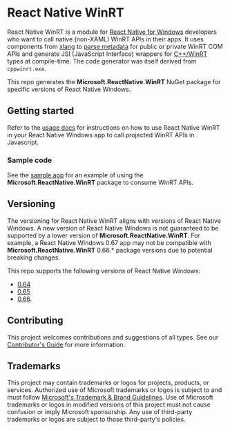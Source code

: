 # React Native WinRT

React Native WinRT is a module for [React Native for Windows](https://microsoft.github.io/react-native-windows/) developers who want to call native (non-XAML) WinRT APIs in their apps. It uses components from [xlang](https://github.com/Microsoft/xlang) to [parse metadata](https://github.com/microsoft/winmd) for public or private WinRT COM APIs and generate JSI (JavaScript Interface) wrappers for [C++/WinRT](https://github.com/microsoft/cppwinrt) types at compile-time. The code generator was itself derived from `cppwinrt.exe`.

This repo generates the **Microsoft.ReactNative.WinRT** NuGet package for specific versions of React Native Windows. 

## Getting started

Refer to the [usage docs](docs/USAGE.md) for instructions on how to use React Native WinRT in your React Native Windows app to call projected WinRT APIs in Javascript.

### Sample code

See the [sample app](/samples/RNWinRTTestApp/) for an example of using the **Microsoft.ReactNative.WinRT** package to consume WinRT APIs.

## Versioning

The versioning for React Native WinRT aligns with versions of React Native Windows. A new version of React Native Windows is not guaranteed to be supported by a lower version of **Microsoft.ReactNative.WinRT**. For example, a React Native Windows 0.67 app may not be compatible with **Microsoft.ReactNative.WinRT** 0.66.* package versions due to potential breaking changes.

This repo supports the following versions of React Native Windows: 
- [0.64](https://github.com/microsoft/react-native-winrt/tree/release/0.64)
- [0.65](https://github.com/microsoft/react-native-winrt/tree/release/0.65)
- [0.66](https://github.com/microsoft/react-native-winrt/tree/release/0.66).

## Contributing

This project welcomes contributions and suggestions of all types. See our [Contributor's Guide](/CONTRIBUTING.md) for more information.

## Trademarks

This project may contain trademarks or logos for projects, products, or services. Authorized use of Microsoft trademarks or logos is subject to and must follow [Microsoft's Trademark & Brand Guidelines](https://www.microsoft.com/en-us/legal/intellectualproperty/trademarks). Use of Microsoft trademarks or logos in modified versions of this project must not cause confusion or imply Microsoft sponsorship. Any use of third-party trademarks or logos are subject to those third-party's policies.
